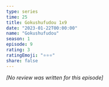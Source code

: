 ```yaml
---
type: series
time: 25
title: Gokushufudou 1x9
date: "2023-01-22T00:00:00"
name: "Gokushufudou"
season: 1
episode: 9
rating: 3
ratingEmoji: "⭐️⭐️⭐️"
share: false
---
```


*[No review was written for this episode]*